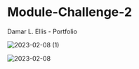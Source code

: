# Module-Challenge-2

Damar L. Ellis - Portfolio

![2023-02-08 (1)](https://user-images.githubusercontent.com/122822611/217708032-1618ff3e-4266-4c06-a4d6-2a2eba2396bf.png)

![2023-02-08](https://user-images.githubusercontent.com/122822611/217708061-914d1270-858f-4703-8524-6bbba4c2c6a3.png)
